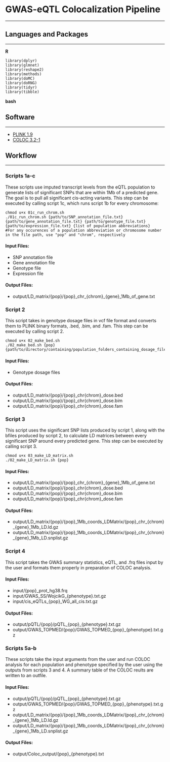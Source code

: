 # GWAS-eQTL Colocalization Pipeline
---
## Languages and Packages
---
**R**
```
library(dplyr)
library(glmnet)
library(reshape2)
library(methods)
library(doMC)
library(doRNG)
library(tidyr)
library(tibble)
```
**bash**
## Software ##
---
- [PLINK 1.9](https://www.cog-genomics.org/plink/)
- [COLOC 3.2-1](https://github.com/chr1swallace/coloc)

## Workflow ##
---
### Scripts 1a-c ###
These scripts use imputed transcript levels from the eQTL population to generate lists of significant SNPs that are within 1Mb of a predicted gene. The goal is to pull all significant cis-acting variants. This step can be executed by calling script 1c, which runs script 1b for every chromosome:
```
chmod u+x 01c_run_chrom.sh
./01c_run_chrom.sh {path/to/SNP_annotation_file.txt} {path/to/gene_annotation_file.txt} {path/to/genotype_file.txt} {path/to/expression_file.txt} {list of population abbreviations}
#For any occurences of a population abbreviation or chromosome number in the file path, use "pop" and "chrom", respectively
```
#### Input Files: ####
- SNP annotation file
- Gene annotation file
- Genotype file
- Expression file
#### Output Files: ####
- output/LD_matrix/{pop}/{pop}\_chr\_{chrom}\_{gene}\_1Mb\_of\_gene.txt

### Script 2 ###
This script takes in genotype dosage files in vcf file format and converts them to PLINK binary formats, .bed, .bim, and .fam. This step can be executed by calling script 2.
```
chmod u+x 02_make_bed.sh 
./02_make_bed.sh {pop} {path/to/directory/containing/population_folders_containing_dosage_files/}
```
#### Input Files: ####
- Genotype dosage files
#### Output Files: ####
- output/LD_matrix/{pop}/{pop}\_chr{chrom}\_dose.bed
- output/LD_matrix/{pop}/{pop}\_chr{chrom}\_dose.bim
- output/LD_matrix/{pop}/{pop}\_chr{chrom}\_dose.fam

### Script 3 ###
This script uses the significant SNP lists produced by script 1, along with the bfiles produced by script 2, to calculate LD matrices between every significant SNP around every predicted gene. This step can be executed by calling script 3.
```
chmod u+x 03_make_LD_matrix.sh
./02_make_LD_matrix.sh {pop}
```
#### Input Files: ####
- output/LD_matrix/{pop}/{pop}\_chr\_{chrom}\_{gene}\_1Mb\_of\_gene.txt
- output/LD_matrix/{pop}/{pop}\_chr{chrom}\_dose.bed
- output/LD_matrix/{pop}/{pop}\_chr{chrom}\_dose.bim
- output/LD_matrix/{pop}/{pop}\_chr{chrom}\_dose.fam
#### Output Files: ####
- output/LD_matrix/{pop}/{pop}\_1Mb\_coords\_LDMatrix/{pop}\_chr\_{chrom}\_{gene}\_1Mb\_LD.ld.gz
- output/LD_matrix/{pop}/{pop}\_1Mb\_coords\_LDMatrix/{pop}\_chr\_{chrom}\_{gene}\_1Mb\_LD.snplist.gz

### Script 4 ###
This script takes the GWAS summary statistics, eQTL, and .frq files input by the user and formats them properly in preparation of COLOC analysis.
#### Input Files: ####
- input/{pop}\_prot\_hg38.frq
- input/GWAS_SS/WojcikG_{phenotype}.txt.gz
- input/cis_eQTLs\_{pop}\_WG\_all\_cis.txt.gz
#### Output Files: ####
- output/pQTL/{pop}/pQTL\_{pop}\_{phenotype}.txt.gz
- output/GWAS_TOPMED/{pop}/GWAS\_TOPMED\_{pop}\_{phenotype}.txt.gz

### Scripts 5a-b ###
These scripts take the input arguments from the user and run COLOC analysis for each population and phenotype specified by the user using the outputs from scripts 3 and 4. A summary table of the COLOC reults are written to an outfile.
#### Input Files: ####
- output/pQTL/{pop}/pQTL\_{pop}\_{phenotype}.txt.gz
- output/GWAS_TOPMED/{pop}/GWAS\_TOPMED\_{pop}\_{phenotype}.txt.gz
- output/LD_matrix/{pop}/{pop}\_1Mb\_coords\_LDMatrix/{pop}\_chr\_{chrom}\_{gene}\_1Mb\_LD.ld.gz
- output/LD_matrix/{pop}/{pop}\_1Mb\_coords\_LDMatrix/{pop}\_chr\_{chrom}\_{gene}\_1Mb\_LD.snplist.gz
#### Output Files: ####
- output/Coloc_output/{pop}\_{phenotype}.txt
